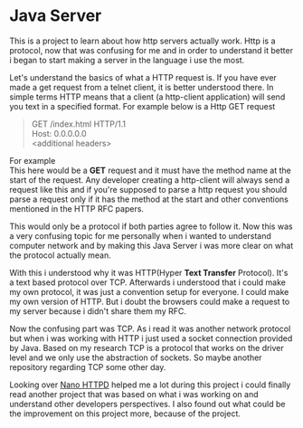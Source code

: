 # Java Server


This is a project to learn about how http servers actually work.
Http is a protocol, now that was confusing for me and in order to understand it better i began to start making a server in the language 
i use the most. 

Let's understand the basics of what a HTTP request is. If you have ever made a get request from a telnet client, it is better understood there.
In simple terms HTTP means that a client (a http-client application) will send you text in a specified format. For example below is a Http GET request

> GET /index.html HTTP/1.1  
> Host: 0.0.0.0.0  
> \<additional headers\>

For example  
This here would be a **GET** request and  it must have the method name at the start of the request.
Any developer creating a http-client will always send a request like this
and if you're supposed to parse a http request you should parse a request only if it has the method at the start
and other conventions mentioned in the HTTP RFC papers.

This would only be a protocol if both parties agree to follow it.
Now this was a very confusing topic for me personally when i wanted to understand computer network and by making this
Java Server i was more clear on what the protocol actually mean.

With this i understood why it was HTTP(Hyper **Text Transfer** Protocol).
It's a text based protocol over TCP. 
Afterwards i understood that i could make my own protocol, it was just
a convention setup for everyone. I could make my own version of HTTP.
But i doubt the browsers
could make a request to my server because i didn't share them my RFC.

Now the confusing part was TCP. As i read it was another network protocol but when i was working with HTTP
i just used a socket connection provided by Java. Based on my research TCP is
a protocol that works on the driver level and we only use the abstraction of sockets.
So maybe another repository regarding TCP some other day.

Looking over [Nano HTTPD](https://github.com/NanoHttpd/nanohttpd) helped me a lot during this project
i could finally read another project that was based on what i was working on and understand other developers
perspectives. I also found out what could be the improvement on this project more, because of the project.







